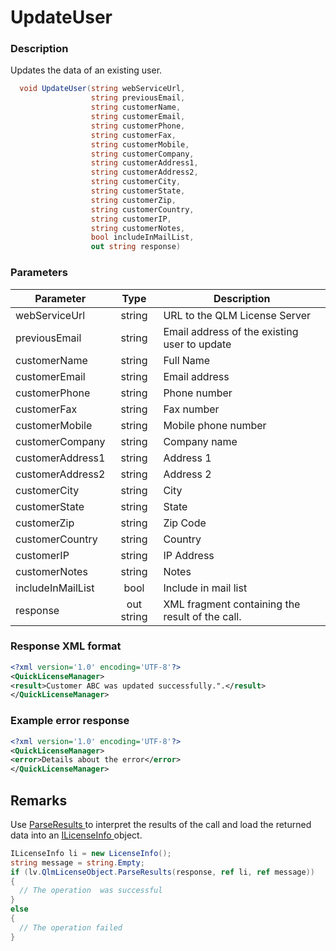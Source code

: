 # UpdateUser

### Description

Updates the data of an existing user.

```csharp
  void UpdateUser(string webServiceUrl, 
                  string previousEmail, 
                  string customerName, 
                  string customerEmail, 
                  string customerPhone, 
                  string customerFax, 
                  string customerMobile, 
                  string customerCompany, 
                  string customerAddress1, 
                  string customerAddress2, 
                  string customerCity, 
                  string customerState, 
                  string customerZip,
                  string customerCountry, 
                  string customerIP, 
                  string customerNotes, 
                  bool includeInMailList, 
                  out string response)
```

### Parameters

| Parameter         |    Type    | Description                                     |
| ----------------- | :--------: | ----------------------------------------------- |
| webServiceUrl     |   string   | URL to the QLM License Server                   |
| previousEmail     |   string   | Email address of the existing user to update    |
| customerName      |   string   | Full Name                                       |
| customerEmail     |   string   | Email address                                   |
| customerPhone     |   string   | Phone number                                    |
| customerFax       |   string   | Fax number                                      |
| customerMobile    |   string   | Mobile phone number                             |
| customerCompany   |   string   | Company name                                    |
| customerAddress1  |   string   | Address 1                                       |
| customerAddress2  |   string   | Address 2                                       |
| customerCity      |   string   | City                                            |
| customerState     |   string   | State                                           |
| customerZip       |   string   | Zip Code                                        |
| customerCountry   |   string   | Country                                         |
| customerIP        |   string   | IP Address                                      |
| customerNotes     |   string   | Notes                                           |
| includeInMailList |    bool    | Include in mail list                            |
| response          | out string | XML fragment containing the result of the call. |

### Response XML format

```xml
<?xml version='1.0' encoding='UTF-8'?>
<QuickLicenseManager>
<result>Customer ABC was updated successfully.".</result>
</QuickLicenseManager>
```

### Example error response

```xml
<?xml version='1.0' encoding='UTF-8'?>
<QuickLicenseManager>
<error>Details about the error</error>
</QuickLicenseManager>
```

## Remarks

Use [ParseResults ](../../iqlmcustomerinfo/methods/parseresults.md)to interpret the results of the call and load the returned data into an [ILicenseInfo ](../../ilicenseinfo/)object.

```csharp
ILicenseInfo li = new LicenseInfo();
string message = string.Empty;
if (lv.QlmLicenseObject.ParseResults(response, ref li, ref message))
{
  // The operation  was successful	
}
else
{
  // The operation failed
}
```
